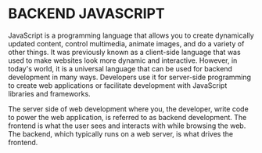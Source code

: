 # BACKEND JAVASCRIPT
JavaScript is a programming language that allows you to create dynamically updated content, control multimedia, animate images, 
and do a variety of other things. It was previously known as a client-side language that was used to make websites look more 
dynamic and interactive. However, in today's world, it is a universal language that can be used for backend development in many ways. 
Developers use it for server-side programming to create web applications or facilitate development with JavaScript libraries and frameworks.

The server side of web development where you, the developer, write code to power the web application, is referred to as backend development. 
The frontend is what the user sees and interacts with while browsing the web. The backend, which typically runs on a web server, is what 
drives the frontend.


